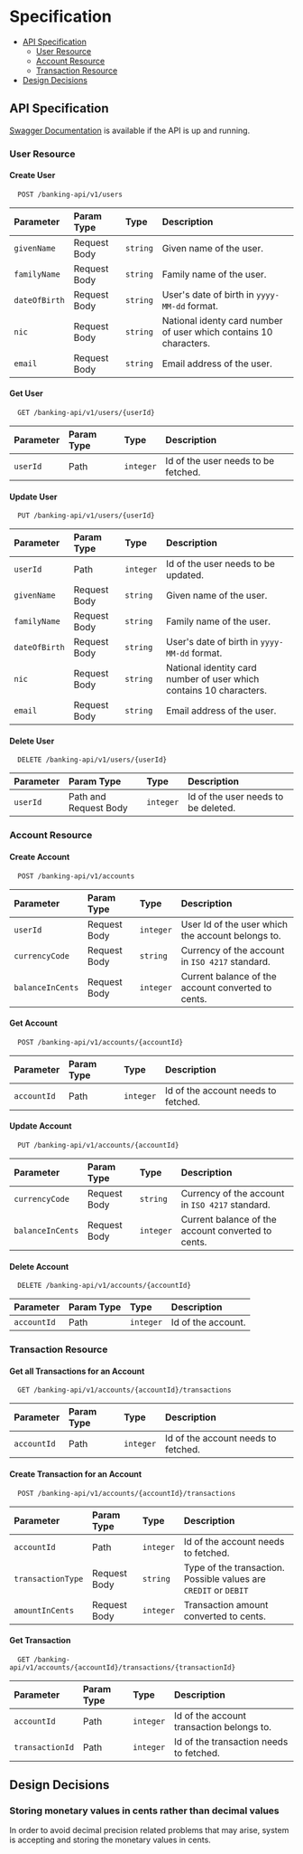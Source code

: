 # Specification

* [API Specification](#api-specification)
    * [User Resource](#user-resource)
    * [Account Resource](#account-resource)
    * [Transaction Resource](#transaction-resource)
* [Design Decisions](#design-decisions)

## API Specification

[Swagger Documentation](http://localhost:8080/banking-api/swagger-ui/index.html) is available if the API is up and
running.

### User Resource

#### Create User

```http
  POST /banking-api/v1/users
```

| Parameter | Param Type | Type     | Description                |
| :-------- | :-------- | :------- | :------------------------- |
| `givenName`| Request Body | `string` | Given name of the user. |
| `familyName`| Request Body | `string` | Family name of the user. |
| `dateOfBirth`| Request Body | `string` | User's date of birth in `yyyy-MM-dd` format. |
| `nic`| Request Body | `string` | National identy card number of user which contains 10 characters. |
| `email`| Request Body | `string` | Email address of the user. |

#### Get User

```http
  GET /banking-api/v1/users/{userId}
```

| Parameter | Param Type | Type     | Description                |
| :-------- | :-------- | :------- | :------------------------- |
| `userId`| Path | `integer` | Id of the user needs to be fetched. |

#### Update User

```http
  PUT /banking-api/v1/users/{userId}
```

| Parameter | Param Type | Type     | Description                |
| :-------- | :-------- | :------- | :------------------------- |
| `userId`| Path | `integer` | Id of the user needs to be updated. |
| `givenName`| Request Body | `string` | Given name of the user. |
| `familyName`| Request Body | `string` | Family name of the user. |
| `dateOfBirth`| Request Body | `string` | User's date of birth in `yyyy-MM-dd` format. |
| `nic`| Request Body | `string` | National identity card number of user which contains 10 characters. |
| `email`| Request Body | `string` | Email address of the user. |

#### Delete User

```http
  DELETE /banking-api/v1/users/{userId}
```

| Parameter | Param Type | Type     | Description                |
| :-------- | :-------- | :------- | :------------------------- |
| `userId`| Path and Request Body| `integer` | Id of the user needs to be deleted. |

### Account Resource

#### Create Account

```http
  POST /banking-api/v1/accounts
```

| Parameter | Param Type | Type     | Description                |
| :-------- | :-------- | :------- | :------------------------- |
| `userId`| Request Body | `integer` | User Id of the user which the account belongs to. |
| `currencyCode`| Request Body | `string` | Currency of the account in `ISO 4217` standard. |
| `balanceInCents`| Request Body | `integer` | Current balance of the account converted to cents. |

#### Get Account

```http
  POST /banking-api/v1/accounts/{accountId}
```

| Parameter | Param Type | Type     | Description                |
| :-------- | :-------- | :------- | :------------------------- |
| `accountId`| Path | `integer` | Id of the account needs to fetched. |

#### Update Account

```http
  PUT /banking-api/v1/accounts/{accountId}
```

| Parameter | Param Type | Type     | Description                |
| :-------- | :-------- | :------- | :------------------------- |
| `currencyCode`| Request Body | `string` | Currency of the account in `ISO 4217` standard. |
| `balanceInCents`| Request Body | `integer` | Current balance of the account converted to cents. |

#### Delete Account

```http
  DELETE /banking-api/v1/accounts/{accountId}
```

| Parameter | Param Type | Type     | Description                |
| :-------- | :-------- | :------- | :------------------------- |
| `accountId`| Path | `integer` | Id of the account. |

### Transaction Resource

#### Get all Transactions for an Account

```http
  GET /banking-api/v1/accounts/{accountId}/transactions
```

| Parameter | Param Type | Type     | Description                |
| :-------- | :-------- | :------- | :------------------------- |
| `accountId`| Path | `integer` | Id of the account needs to fetched. |

#### Create Transaction for an Account

```http
  POST /banking-api/v1/accounts/{accountId}/transactions
```

| Parameter | Param Type | Type     | Description                |
| :-------- | :-------- | :------- | :------------------------- |
| `accountId`| Path | `integer` | Id of the account needs to fetched. |
| `transactionType`| Request Body | `string` | Type of the transaction. Possible values are `CREDIT` or `DEBIT` |
| `amountInCents`| Request Body | `integer` | Transaction amount converted to cents. |

#### Get Transaction

```http
  GET /banking-api/v1/accounts/{accountId}/transactions/{transactionId}
```

| Parameter | Param Type | Type     | Description                |
| :-------- | :-------- | :------- | :------------------------- |
| `accountId`| Path | `integer` | Id of the account transaction belongs to. |
| `transactionId`| Path | `integer` | Id of the transaction needs to fetched. |

## Design Decisions

### Storing monetary values in cents rather than decimal values

In order to avoid decimal precision related problems that may arise, system is accepting and storing the monetary values
in cents.